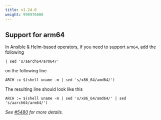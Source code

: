 ```yaml
---
title: v1.24.0
weight: 998976000
---
```


## Support for arm64

In Ansible & Helm-based operators, if you need to support `arm64`, add the following

  `| sed 's/aarch64/arm64/'` 

on the following line

  `ARCH := $(shell uname -m | sed 's/x86_64/amd64/')`

The resulting line should look like this

  `ARCH := $(shell uname -m | sed 's/x86_64/amd64/' | sed 's/aarch64/arm64/')`

_See [#5480](https://github.com/operator-framework/operator-sdk/pull/5480) for more details._
